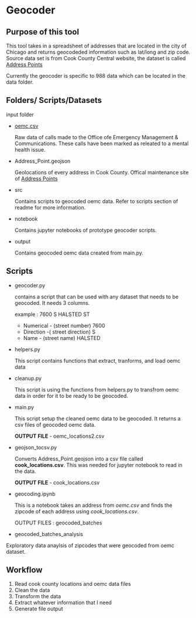 # Geocoder 

## Purpose of this tool

This tool takes in a spreadsheet of addresses that are located in the city of Chicago and returns geocodeded information such as lat/long and zip code.
Source data set is from Cook County Central website, the dataset is called [Address Points](https://hub-cookcountyil.opendata.arcgis.com/datasets/5ec856ded93e4f85b3f6e1bc027a2472_0/about)


Currently the geocoder is specific to 988 data which can be located in the data folder.

## Folders/ Scripts/Datasets

input folder
- [oemc.csv](https://docs.google.com/spreadsheets/d/1N5od-Nan0WWpzQLg_7i-wGnzivGCTYXMWXUvFSnONkQ/edit#gid=1894319207)
    
    Raw data of calls made to the Office ofe Emergency Management & Communications. These calls have been marked as releated to a mental health issue.

- Address_Point.geojson

    Geolocations of every address in Cook County. Offical maintenance site of [Address Points](https://hub-cookcountyil.opendata.arcgis.com/datasets/5ec856ded93e4f85b3f6e1bc027a2472_0/about)

- src

    Contains scripts to geocoded oemc data. Refer to scripts section of readme for more information.

- notebook

    Contains jupyter notebooks of prototype geocoder scripts.

- output

    Contains geocoded oemc data created from main.py. 



## Scripts

- geocoder.py

    contains a script that can be used with any dataset that needs to be geocoded. It needs 3 columns.
    
    example : 7600  S HALSTED ST

    - Numerical - (street number) 7600
    - Direction -( street direction) S
    - Name - (street name) HALSTED


- helpers.py

    This script contains functions that extract, tranforms, and load oemc data

- cleanup.py

    This script is using the functions from helpers.py to transfrom oemc data in order for it to be ready to be geocoded.

- main.py
    
    This script setup the cleaned oemc data to be geocoded. It returns a csv files of geocoded oemc data.

    **OUTPUT FILE** - oemc_locations2.csv

- geojson_tocsv.py

    Converts Address_Point.geojson into a csv file called **cook_locations.csv**. 
    This was needed for jupyter notebook to read in the data. 


    **OUTPUT FILE** - cook_locations.csv

- geocoding.ipynb

    This is a notebook takes an address from *oemc.csv* and finds the zipcode of each address using *cook_locations.csv*.

    OUTPUT FILES : geocoded_batches


- geocoded_batches_analysis

Exploratory data anaylsis of zipcodes that were geocoded from oemc dataset.



## Workflow

1. Read cook county locations and oemc data files
2. Clean the data
3. Transform the data
4. Extract whatever information that I need
5. Generate file output
